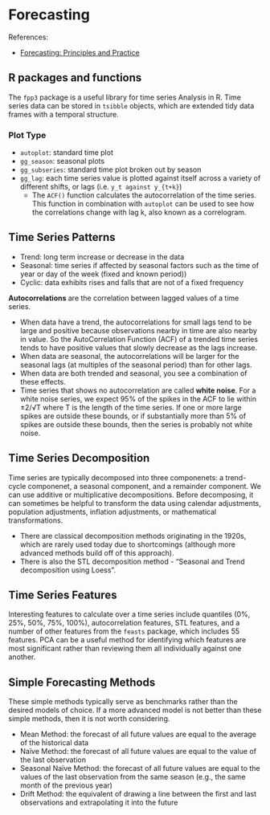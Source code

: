 # Forecasting

References:
- [Forecasting: Principles and Practice](https://otexts.com/fpp3/)

## R packages and functions

The `fpp3` package is a useful library for time series Analysis in R.
Time series data can be stored in `tsibble` objects, which are extended tidy data frames with a temporal structure.

### Plot Type

- `autoplot`: standard time plot
- `gg_season`: seasonal plots
- `gg_subseries`: standard time plot broken out by season
- `gg_lag`: each time series value is plotted against itself across a variety of different shifts, or lags (i.e. `y_t against y_{t+k}`)
  - The `ACF()` function calculates the autocorrelation of the time series.
    This function in combination with `autoplot` can be used to see how the correlations change with lag k, also known as a correlogram.

## Time Series Patterns

- Trend: long term increase or decrease in the data
- Seasonal: time series if affected by seasonal factors such as the time of year or day of the week (fixed and known period))
- Cyclic: data exhibits rises and falls that are not of a fixed frequency

**Autocorrelations** are the correlation between lagged values of a time series.

- When data have a trend, the autocorrelations for small lags tend to be large and positive because observations nearby in time are also nearby in value.
  So the AutoCorrelation Function (ACF) of a trended time series tends to have positive values that slowly decrease as the lags increase.
- When data are seasonal, the autocorrelations will be larger for the seasonal lags (at multiples of the seasonal period) than for other lags.
- When data are both trended and seasonal, you see a combination of these effects.
- Time series that shows no autocorrelation are called **white noise**.
  For a white noise series, we expect 95% of the spikes in the ACF to lie within ±2/√T where T is the length of the time series.
  If one or more large spikes are outside these bounds, or if substantially more than 5% of spikes are outside these bounds, then the series is probably not white noise.


## Time Series Decomposition

Time series are typically decomposed into three componenets: a trend-cycle componenet, a seasonal component, and a remainder component.
We can use additive or multiplicative decompositions.
Before decomposing, it can sometimes be helpful to transform the data using calendar adjustments, population adjustments, inflation adjustments, or mathematical transformations.

- There are classical decomposition methods originating in the 1920s, which are rarely used today due to shortcomings (although more advanced methods build off of this approach).
- There is also the STL decomposition method - “Seasonal and Trend decomposition using Loess”.


## Time Series Features

Interesting features to calculate over a time series include quantiles (0%, 25%, 50%, 75%, 100%), autocorrelation features, STL features, and a number of other features from the `feasts` package, which includes 55 features. PCA can be a useful method for identifying which features are most significant rather than reviewing them all individually against one another.


## Simple Forecasting Methods

These simple methods typically serve as benchmarks rather than the desired models of choice. If a more advanced model is not better than these simple methods, then it is not worth considering.

- Mean Method: the forecast of all future values are equal to the average of the historical data
- Naïve Method: the forecast of all future values are equal to the value of the last observation
- Seasonal Naïve Method: the forecast of all future values are equal to the values of the last observation from the same season (e.g., the same month of the previous year)
- Drift Method: the equivalent of drawing a line between the first and last observations and extrapolating it into the future
